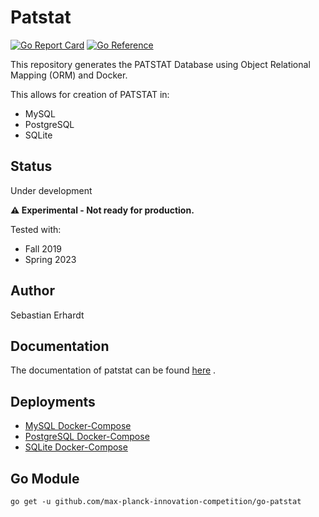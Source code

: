 # Patstat

[![Go Report Card](https://goreportcard.com/badge/github.com/max-planck-innovation-competition/go-patstat)](https://goreportcard.com/report/github.com/max-planck-innovation-competition/go-patstat)
[![Go Reference](https://pkg.go.dev/badge/github.com/max-planck-innovation-competition/go-patstat.svg)](https://pkg.go.dev/github.com/max-planck-innovation-competition/go-patstat)

This repository generates the PATSTAT Database using Object Relational Mapping (ORM) and Docker.

This allows for creation of PATSTAT in:

* MySQL
* PostgreSQL
* SQLite

## Status

Under development

**⚠️ Experimental - Not ready for production.**

Tested with:
* Fall 2019
* Spring 2023


## Author

Sebastian Erhardt

## Documentation

The documentation of patstat can be
found [here](https://documents.epo.org/projects/babylon/eponot.nsf/0/9BB068EEB37E80BCC125878200565B60/$File/patstat_data_catalog_global_5_18_en.pdf)
.

## Deployments

* [MySQL Docker-Compose](./deployments/mysql)
* [PostgreSQL Docker-Compose](./deployments/postgres)
* [SQLite Docker-Compose](./deployments/sqlite)

## Go Module

```shell
go get -u github.com/max-planck-innovation-competition/go-patstat
```